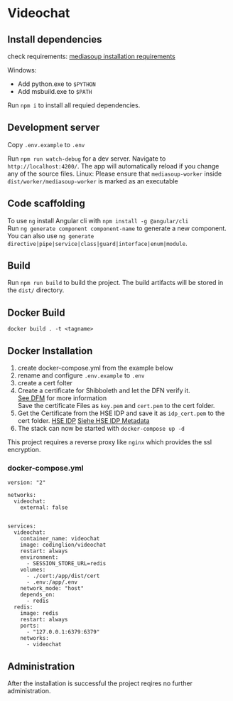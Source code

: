 # Videochat

## Install dependencies

check requirements: [mediasoup installation requirements](https://mediasoup.org/documentation/v3/mediasoup/installation/)<br/>

Windows:
 - Add python.exe to `$PYTHON`
 - Add msbuild.exe to `$PATH`  


Run `npm i` to install all requied dependencies.

## Development server

Copy `.env.example` to `.env`

Run `npm run watch-debug` for a dev server. Navigate to `http://localhost:4200/`. The app will automatically reload if you change any of the source files.
Linux: Please ensure that `mediasoup-worker` inside `dist/worker/mediasoup-worker` is marked as an executable

## Code scaffolding

To use `ng` install Angular cli with `npm install -g @angular/cli`  
Run `ng generate component component-name` to generate a new component. You can also use `ng generate directive|pipe|service|class|guard|interface|enum|module`.

## Build

Run `npm run build` to build the project. The build artifacts will be stored in the `dist/` directory.

## Docker Build
`docker build . -t <tagname>`

## Docker Installation
1. create docker-compose.yml from the example below
2. rename and configure `.env.example` to `.env`
3. create a cert folter
4. Create a certificate for Shibboleth and let the DFN verify it.  
   [See DFM](https://doku.tid.dfn.de/en:certificates) for more information  
   Save the certificate Files as `key.pem` and `cert.pem` to the cert folder.
5. Get the Certificate from the HSE IDP and save it as `idp_cert.pem` to the cert folder. [HSE IDP](https://idp.hs-esslingen.de/idp/shibboleth)
[Siehe HSE IDP Metadata](https://idp.hs-esslingen.de/idp/shibboleth)
6. The stack can now be started with `docker-compose up -d`

This project requires a reverse proxy like `nginx` which provides the ssl encryption.

### docker-compose.yml
```
version: "2"

networks:
  videochat:
    external: false


services:
  videochat:
    container_name: videochat
    image: codinglion/videochat
    restart: always
    environment:
      - SESSION_STORE_URL=redis
    volumes:
      - ./cert:/app/dist/cert
      - .env:/app/.env
    network_mode: "host"
    depends_on:
      - redis
  redis:
    image: redis
    restart: always
    ports:
      - "127.0.0.1:6379:6379"
    networks:
      - videochat
```
## Administration
After the installation is successful the project reqires no further administration.